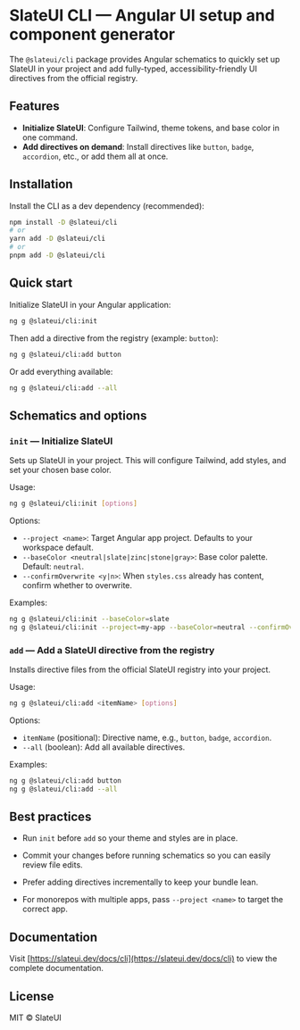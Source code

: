 # SlateUI CLI — Angular UI setup and component generator

The `@slateui/cli` package provides Angular schematics to quickly set up SlateUI in your project and add fully-typed, accessibility-friendly UI directives from the official registry.

## Features

- **Initialize SlateUI**: Configure Tailwind, theme tokens, and base color in one command.
- **Add directives on demand**: Install directives like `button`, `badge`, `accordion`, etc., or add them all at once.

## Installation

Install the CLI as a dev dependency (recommended):

```bash
npm install -D @slateui/cli
# or
yarn add -D @slateui/cli
# or
pnpm add -D @slateui/cli
```

## Quick start

Initialize SlateUI in your Angular application:

```bash
ng g @slateui/cli:init
```

Then add a directive from the registry (example: `button`):

```bash
ng g @slateui/cli:add button
```

Or add everything available:

```bash
ng g @slateui/cli:add --all
```

## Schematics and options

### `init` — Initialize SlateUI

Sets up SlateUI in your project. This will configure Tailwind, add styles, and set your chosen base color.

Usage:

```bash
ng g @slateui/cli:init [options]
```

Options:

- `--project <name>`: Target Angular app project. Defaults to your workspace default.
- `--baseColor <neutral|slate|zinc|stone|gray>`: Base color palette. Default: `neutral`.
- `--confirmOverwrite <y|n>`: When `styles.css` already has content, confirm whether to overwrite.

Examples:

```bash
ng g @slateui/cli:init --baseColor=slate
ng g @slateui/cli:init --project=my-app --baseColor=neutral --confirmOverwrite=y
```

### `add` — Add a SlateUI directive from the registry

Installs directive files from the official SlateUI registry into your project.

Usage:

```bash
ng g @slateui/cli:add <itemName> [options]
```

Options:

- `itemName` (positional): Directive name, e.g., `button`, `badge`, `accordion`.
- `--all` (boolean): Add all available directives.

Examples:

```bash
ng g @slateui/cli:add button
ng g @slateui/cli:add --all
```

## Best practices

- Run `init` before `add` so your theme and styles are in place.
- Commit your changes before running schematics so you can easily review file edits.
- Prefer adding directives incrementally to keep your bundle lean.

- For monorepos with multiple apps, pass `--project <name>` to target the correct app.


## Documentation

Visit [https://slateui.dev/docs/cli](https://slateui.dev/docs/cli) to view the complete documentation.




## License

MIT © SlateUI
